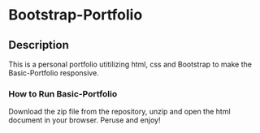# Bootstrap-Portfolio

## Description

This is a personal portfolio utitilizing html, css and Bootstrap to make the Basic-Portfolio responsive.

### How to Run Basic-Portfolio

Download the zip file from the repository, unzip and open the html document in your browser. Peruse and enjoy!
